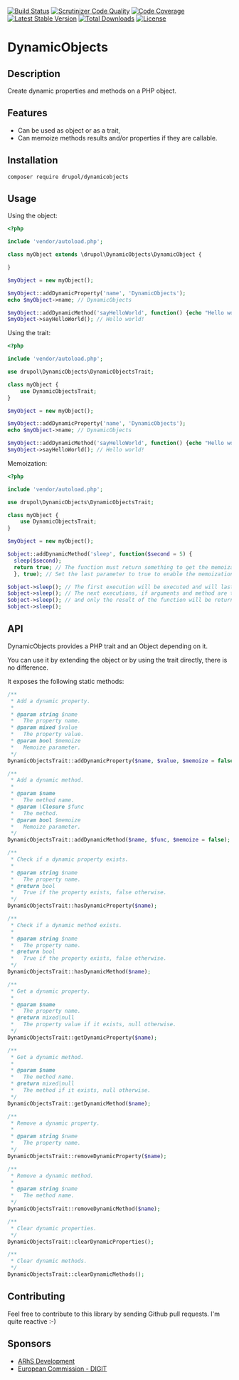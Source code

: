 [![Build Status](https://www.travis-ci.org/drupol/dynamicobjects.svg?branch=master)](https://www.travis-ci.org/drupol/dynamicobjects)
[![Scrutinizer Code Quality](https://scrutinizer-ci.com/g/drupol/dynamicobjects/badges/quality-score.png?b=master)](https://scrutinizer-ci.com/g/drupol/dynamicobjects/?branch=master)
[![Code Coverage](https://scrutinizer-ci.com/g/drupol/dynamicobjects/badges/coverage.png?b=master)](https://scrutinizer-ci.com/g/drupol/dynamicobjects/?branch=master)
[![Latest Stable Version](https://poser.pugx.org/drupol/dynamicobjects/v/stable)](https://packagist.org/packages/drupol/dynamicobjects)
[![Total Downloads](https://poser.pugx.org/drupol/dynamicobjects/downloads)](https://packagist.org/packages/drupol/dynamicobjects)
[![License](https://poser.pugx.org/drupol/dynamicobjects/license)](https://packagist.org/packages/drupol/dynamicobjects)

# DynamicObjects

## Description

Create dynamic properties and methods on a PHP object.

## Features

* Can be used as object or as a trait,
* Can memoize methods results and/or properties if they are callable.

## Installation

`composer require drupol/dynamicobjects
`
## Usage

Using the object:

```php
<?php

include 'vendor/autoload.php';

class myObject extends \drupol\DynamicObjects\DynamicObject {

}

$myObject = new myObject();

$myObject::addDynamicProperty('name', 'DynamicObjects');
echo $myObject->name; // DynamicObjects

$myObject::addDynamicMethod('sayHelloWorld', function() {echo "Hello world!";});
$myObject->sayHelloWorld(); // Hello world!
```

Using the trait:

```php
<?php

include 'vendor/autoload.php';

use drupol\DynamicObjects\DynamicObjectsTrait;

class myObject {
    use DynamicObjectsTrait;
}

$myObject = new myObject();

$myObject::addDynamicProperty('name', 'DynamicObjects');
echo $myObject->name; // DynamicObjects

$myObject::addDynamicMethod('sayHelloWorld', function() {echo "Hello world!";});
$myObject->sayHelloWorld(); // Hello world!
```

Memoization:

```php
<?php

include 'vendor/autoload.php';

use drupol\DynamicObjects\DynamicObjectsTrait;

class myObject {
    use DynamicObjectsTrait;
}

$myObject = new myObject();

$object::addDynamicMethod('sleep', function($second = 5) {
  sleep($second);
  return true; // The function must return something to get the memoization working.
  }, true); // Set the last parameter to true to enable the memoization.

$object->sleep(); // The first execution will be executed and will last 5 seconds.
$object->sleep(); // The next executions, if arguments and method are the same will not be executed
$object->sleep(); // and only the result of the function will be returned.
$object->sleep();
```

## API

DynamicObjects provides a PHP trait and an Object depending on it.

You can use it by extending the object or by using the trait directly, there is no difference.

It exposes the following static methods:

```php
/**
 * Add a dynamic property.
 *
 * @param string $name
 *   The property name.
 * @param mixed $value
 *   The property value.
 * @param bool $memoize
 *   Memoize parameter.
 */
DynamicObjectsTrait::addDynamicProperty($name, $value, $memoize = false);
```
```php
/**
 * Add a dynamic method.
 *
 * @param $name
 *   The method name.
 * @param \Closure $func
 *   The method.
 * @param bool $memoize
 *   Memoize parameter.
 */
DynamicObjectsTrait::addDynamicMethod($name, $func, $memoize = false);
```
```php
/**
 * Check if a dynamic property exists.
 *
 * @param string $name
 *   The property name.
 * @return bool
 *   True if the property exists, false otherwise.
 */
DynamicObjectsTrait::hasDynamicProperty($name);
```
```php
/**
 * Check if a dynamic method exists.
 *
 * @param string $name
 *   The property name.
 * @return bool
 *   True if the property exists, false otherwise.
 */
DynamicObjectsTrait::hasDynamicMethod($name);
```
```php
/**
 * Get a dynamic property.
 *
 * @param $name
 *   The property name.
 * @return mixed|null
 *   The property value if it exists, null otherwise.
 */
DynamicObjectsTrait::getDynamicProperty($name);
```
```php
/**
 * Get a dynamic method.
 *
 * @param $name
 *   The method name.
 * @return mixed|null
 *   The method if it exists, null otherwise.
 */
DynamicObjectsTrait::getDynamicMethod($name);
```
```php
/**
 * Remove a dynamic property.
 *
 * @param string $name
 *   The property name.
 */
DynamicObjectsTrait::removeDynamicProperty($name);
```
```php
/**
 * Remove a dynamic method.
 *
 * @param string $name
 *   The method name.
 */
DynamicObjectsTrait::removeDynamicMethod($name);
```
```php
/**
 * Clear dynamic properties.
 */
DynamicObjectsTrait::clearDynamicProperties();
```
```php
/**
 * Clear dynamic methods.
 */
DynamicObjectsTrait::clearDynamicMethods();
```

## Contributing

Feel free to contribute to this library by sending Github pull requests. I'm quite reactive :-)

## Sponsors

* [ARhS Development](https://www.arhs-group.com)
* [European Commission - DIGIT](https://github.com/ec-europa)
